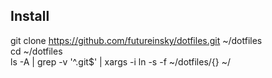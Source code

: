 ## Install
git clone https://github.com/futureinsky/dotfiles.git ~/dotfiles  
cd ~/dotfiles  
ls -A | grep -v '^.git$' | xargs -i ln -s -f ~/dotfiles/{} ~/  

